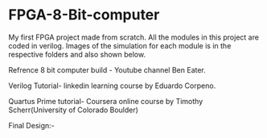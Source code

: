 # FPGA-8-Bit-computer

My first FPGA project made from scratch. All the modules in this project are coded in verilog.
Images of the simulation for each module is in the respective folders and also shown below.

Refrence
8 bit computer build - Youtube channel  Ben Eater.

Verilog Tutorial- linkedin learning course by Eduardo Corpeno.

Quartus Prime tutorial- Coursera online course by Timothy Scherr(University of Colorado Boulder)

Final Design:-

